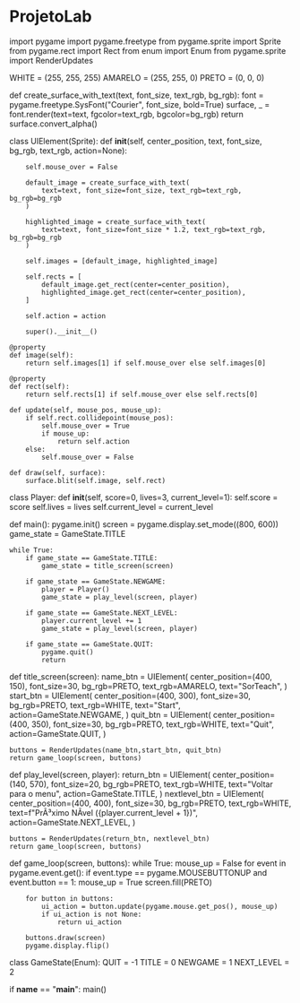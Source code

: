 # ProjetoLab



import pygame
import pygame.freetype
from pygame.sprite import Sprite
from pygame.rect import Rect
from enum import Enum
from pygame.sprite import RenderUpdates

WHITE = (255, 255, 255)
AMARELO = (255, 255, 0)
PRETO = (0, 0, 0)

def create_surface_with_text(text, font_size, text_rgb, bg_rgb):
    font = pygame.freetype.SysFont("Courier", font_size, bold=True)
    surface, _ = font.render(text=text, fgcolor=text_rgb, bgcolor=bg_rgb)
    return surface.convert_alpha()

class UIElement(Sprite):
    def __init__(self, center_position, text, font_size, bg_rgb, text_rgb, action=None):

        self.mouse_over = False

        default_image = create_surface_with_text(
            text=text, font_size=font_size, text_rgb=text_rgb, bg_rgb=bg_rgb
        )

        highlighted_image = create_surface_with_text(
            text=text, font_size=font_size * 1.2, text_rgb=text_rgb, bg_rgb=bg_rgb
        )

        self.images = [default_image, highlighted_image]

        self.rects = [
            default_image.get_rect(center=center_position),
            highlighted_image.get_rect(center=center_position),
        ]

        self.action = action

        super().__init__()

    @property
    def image(self):
        return self.images[1] if self.mouse_over else self.images[0]

    @property
    def rect(self):
        return self.rects[1] if self.mouse_over else self.rects[0]

    def update(self, mouse_pos, mouse_up):
        if self.rect.collidepoint(mouse_pos):
            self.mouse_over = True
            if mouse_up:
                return self.action
        else:
            self.mouse_over = False

    def draw(self, surface):
        surface.blit(self.image, self.rect)

class Player:
    def __init__(self, score=0, lives=3, current_level=1):
        self.score = score
        self.lives = lives
        self.current_level = current_level

def main():
    pygame.init()
    screen = pygame.display.set_mode((800, 600))
    game_state = GameState.TITLE

    while True:
        if game_state == GameState.TITLE:
            game_state = title_screen(screen)

        if game_state == GameState.NEWGAME:
            player = Player()
            game_state = play_level(screen, player)

        if game_state == GameState.NEXT_LEVEL:
            player.current_level += 1
            game_state = play_level(screen, player)

        if game_state == GameState.QUIT:
            pygame.quit()
            return

def title_screen(screen):
    name_btn = UIElement(
        center_position=(400, 150),
        font_size=30,
        bg_rgb=PRETO,
        text_rgb=AMARELO,
        text="SorTeach",
    )
    start_btn = UIElement(
        center_position=(400, 300),
        font_size=30,
        bg_rgb=PRETO,
        text_rgb=WHITE,
        text="Start",
        action=GameState.NEWGAME,
    )
    quit_btn = UIElement(
        center_position=(400, 350),
        font_size=30,
        bg_rgb=PRETO,
        text_rgb=WHITE,
        text="Quit",
        action=GameState.QUIT,
    )

    buttons = RenderUpdates(name_btn,start_btn, quit_btn)
    return game_loop(screen, buttons)

def play_level(screen, player):
    return_btn = UIElement(
        center_position=(140, 570),
        font_size=20,
        bg_rgb=PRETO,
        text_rgb=WHITE,
        text="Voltar para o menu",
        action=GameState.TITLE,
    )
    nextlevel_btn = UIElement(
        center_position=(400, 400),
        font_size=30,
        bg_rgb=PRETO,
        text_rgb=WHITE,
        text=f"PrÃ³ximo NÃ­vel ({player.current_level + 1})",
        action=GameState.NEXT_LEVEL,
    )

    buttons = RenderUpdates(return_btn, nextlevel_btn)
    return game_loop(screen, buttons)

def game_loop(screen, buttons):
    while True:
        mouse_up = False
        for event in pygame.event.get():
            if event.type == pygame.MOUSEBUTTONUP and event.button == 1:
                mouse_up = True
        screen.fill(PRETO)

        for button in buttons:
            ui_action = button.update(pygame.mouse.get_pos(), mouse_up)
            if ui_action is not None:
                return ui_action

        buttons.draw(screen)
        pygame.display.flip()

class GameState(Enum):
    QUIT = -1
    TITLE = 0
    NEWGAME = 1
    NEXT_LEVEL = 2

if __name__ == "__main__":
    main()
